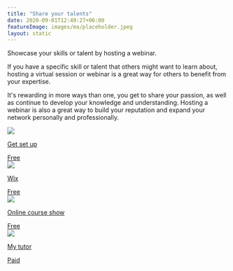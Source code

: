 ```yaml
---
title: "Share your talents"
date: 2020-09-01T12:49:27+06:00
featureImage: images/ma/placeholder.jpeg
layout: static
---
```


Showcase your skills or talent by hosting a webinar.

If you have a specific skill or talent that others might want to learn about, hosting a virtual session or webinar is a great way for others to benefit from your expertise.

It's rewarding in more ways than one, you get to share your passion, as well as continue to develop your knowledge and understanding. Hosting a webinar is also a great way to build your reputation and expand your network personally and professionally.

<a class="ma-link" href="https://share.hsforms.com/1NendfH52RSCvpOFkCq8D1A49suz"><div class="ma-card"><div class="ma-icon"><img src ="/images/icon-check.png"/></div><div class="ma-name"><p>Get set up</p></div><div class="ma-paid-text"><span>Free</span></div></div></a><a class="ma-link" href="https://www.wix.com/blog/2020/04/how-to-create-an-online-course/"><div class="ma-card"><div class="ma-icon"><img src ="/images/icon-check.png"/></div><div class="ma-name"><p>Wix</p></div><div class="ma-paid-text"><span>Free</span></div></div></a><a class="ma-link" href="https://www.onlinecoursehow.com/tips/host-course-online/"><div class="ma-card"><div class="ma-icon"><img src ="/images/icon-check.png"/></div><div class="ma-name"><p>Online course show</p></div><div class="ma-paid-text"><span>Free</span></div></div></a><a class="ma-link" href="https://www.mytutor.co.uk/tutors/apply/"><div class="ma-card"><div class="ma-icon"><img src ="/images/icon-pound.png"/></div><div class="ma-name"><p>My tutor</p></div><div class="ma-paid-text"><span>Paid</span></div></div></a>  

<br/><br/>






